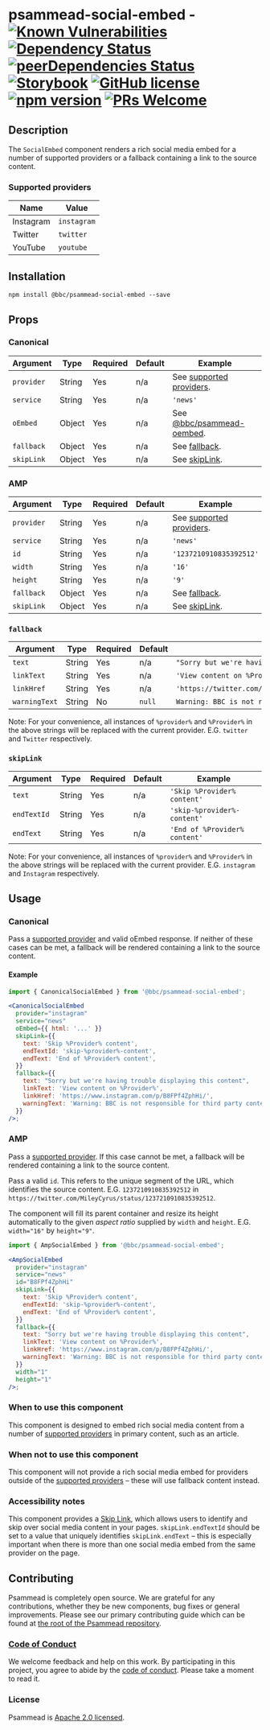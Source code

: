 # psammead-social-embed - [![Known Vulnerabilities](https://snyk.io/test/github/bbc/psammead/badge.svg?targetFile=packages%2Fcomponents%2Fpsammead-social-embed%2Fpackage.json)](https://snyk.io/test/github/bbc/psammead?targetFile=packages%2Fcomponents%2Fpsammead-social-embed%2Fpackage.json) [![Dependency Status](https://david-dm.org/bbc/psammead.svg?path=packages/components/psammead-social-embed)](https://david-dm.org/bbc/psammead?path=packages/components/psammead-social-embed) [![peerDependencies Status](https://david-dm.org/bbc/psammead/peer-status.svg?path=packages/components/psammead-social-embed)](https://david-dm.org/bbc/psammead?path=packages/components/psammead-social-embed&type=peer) [![Storybook](https://raw.githubusercontent.com/storybooks/brand/master/badge/badge-storybook.svg?sanitize=true)](https://bbc.github.io/psammead/?path=/story/social-embed--containing-image) [![GitHub license](https://img.shields.io/badge/license-Apache%202.0-blue.svg)](https://github.com/bbc/psammead/blob/latest/LICENSE) [![npm version](https://img.shields.io/npm/v/@bbc/psammead-social-embed.svg)](https://www.npmjs.com/package/@bbc/psammead-social-embed) [![PRs Welcome](https://img.shields.io/badge/PRs-welcome-brightgreen.svg)](https://github.com/bbc/psammead/blob/latest/CONTRIBUTING.md)

## Description

The `SocialEmbed` component renders a rich social media embed for a number of supported providers or a fallback containing a link to the source content.

### Supported providers

| Name      | Value       |
| --------- | ----------- |
| Instagram | `instagram` |
| Twitter   | `twitter`   |
| YouTube   | `youtube`   |

## Installation

```
npm install @bbc/psammead-social-embed --save
```

## Props

### Canonical

| Argument   | Type   | Required | Default | Example                                                                                                             |
| ---------- | ------ | -------- | ------- | ------------------------------------------------------------------------------------------------------------------- |
| `provider` | String | Yes      | n/a     | See [supported providers](#supported-providers).                                                                  |
| `service`  | String | Yes      | n/a     | `'news'`                                                                                                            |
| `oEmbed`   | Object | Yes      | n/a     | See [@bbc/psammead-oembed](https://github.com/bbc/psammead/tree/latest/packages/components/psammead-oembed#oembed). |
| `fallback` | Object | Yes      | n/a     | See [fallback](#fallback).                                                                                          |
| `skipLink` | Object | Yes      | n/a     | See [skipLink](#skipLink).                                                                                          |

### AMP

| Argument   | Type   | Required | Default | Example                                            |
| ---------- | ------ | -------- | ------- | -------------------------------------------------- |
| `provider` | String | Yes      | n/a     | See [supported providers](#Supported%20providers). |
| `service`  | String | Yes      | n/a     | `'news'`                                           |
| `id`       | String | Yes      | n/a     | `'1237210910835392512'`                            |
| `width`    | String | Yes      | n/a     | `'16'`                                            |
| `height`   | String | Yes      | n/a     | `'9'`                                            |
| `fallback` | Object | Yes      | n/a     | See [fallback](#fallback).                         |
| `skipLink` | Object | Yes      | n/a     | See [skipLink](#skipLink).                         |

### `fallback`

| Argument      | Type   | Required | Default | Example                                                       |
| ------------- | ------ | -------- | ------- | ------------------------------------------------------------- |
| `text`        | String | Yes      | n/a     | `"Sorry but we're having trouble displaying this content"`    |
| `linkText`    | String | Yes      | n/a     | `'View content on %Provider%'`                                |
| `linkHref`    | String | Yes      | n/a     | `'https://twitter.com/MileyCyrus/status/1237210910835392512'` |
| `warningText` | String | No       | `null`  | `Warning: BBC is not responsible for third party content`     |

Note: For your convenience, all instances of `%provider%` and `%Provider%` in the above strings will be replaced with the current provider. E.G. `twitter` and `Twitter` respectively.

### `skipLink`

| Argument   | Type   | Required | Default | Example                       |
| ---------- | ------ | -------- | ------- | ----------------------------- |
| `text`     | String | Yes      | n/a     | `'Skip %Provider% content'`   |
| `endTextId` | String | Yes      | n/a     | `'skip-%provider%-content'`   |
| `endText`  | String | Yes      | n/a     | `'End of %Provider% content'` |

Note: For your convenience, all instances of `%provider%` and `%Provider%` in the above strings will be replaced with the current provider. E.G. `instagram` and `Instagram` respectively.

## Usage

### Canonical

Pass a [supported provider](#supported-providers) and valid oEmbed response. If neither of these cases can be met, a fallback will be rendered containing a link to the source content.

#### Example

```jsx
import { CanonicalSocialEmbed } from '@bbc/psammead-social-embed';

<CanonicalSocialEmbed
  provider="instagram"
  service="news"
  oEmbed={{ html: '...' }}
  skipLink={{
    text: 'Skip %Provider% content',
    endTextId: 'skip-%provider%-content',
    endText: 'End of %Provider% content',
  }}
  fallback={{
    text: "Sorry but we're having trouble displaying this content",
    linkText: 'View content on %Provider%',
    linkHref: 'https://www.instagram.com/p/B8FPf4ZphHi/',
    warningText: 'Warning: BBC is not responsible for third party content',
  }}
/>;
```

### AMP

Pass a [supported provider](#supported-providers). If this case cannot be met, a fallback will be rendered containing a link to the source content.

Pass a valid `id`. This refers to the unique segment of the URL, which identifies the source content. E.G. `1237210910835392512` in `https://twitter.com/MileyCyrus/status/1237210910835392512`.

The component will fill its parent container and resize its height automatically to the given _aspect ratio_ supplied by `width` and `height`. E.G. `width="16"` by `height="9"`.

```jsx
import { AmpSocialEmbed } from '@bbc/psammead-social-embed';

<AmpSocialEmbed
  provider="instagram"
  service="news"
  id="B8FPf4ZphHi"
  skipLink={{
    text: 'Skip %Provider% content',
    endTextId: 'skip-%provider%-content',
    endText: 'End of %Provider% content',
  }}
  fallback={{
    text: "Sorry but we're having trouble displaying this content",
    linkText: 'View content on %Provider%',
    linkHref: 'https://www.instagram.com/p/B8FPf4ZphHi/',
    warningText: 'Warning: BBC is not responsible for third party content',
  }}
  width="1"
  height="1"
/>;
```

### When to use this component

This component is designed to embed rich social media content from a number of [supported providers](#supported-providers) in primary content, such as an article.

### When not to use this component

This component will not provide a rich social media embed for providers outside of the [supported providers](#supported-providers) – these will use fallback content instead.

### Accessibility notes

This component provides a [Skip Link](https://webaim.org/techniques/skipnav/), which allows users to identify and skip over social media content in your pages. `skipLink.endTextId` should be set to a value that uniquely identifies `skipLink.endText` – this is especially important when there is more than one social media embed from the same provider on the page.

## Contributing

Psammead is completely open source. We are grateful for any contributions, whether they be new components, bug fixes or general improvements. Please see our primary contributing guide which can be found at [the root of the Psammead repository](https://github.com/bbc/psammead/blob/latest/CONTRIBUTING.md).

### [Code of Conduct](https://github.com/bbc/psammead/blob/latest/CODE_OF_CONDUCT.md)

We welcome feedback and help on this work. By participating in this project, you agree to abide by the [code of conduct](https://github.com/bbc/psammead/blob/latest/CODE_OF_CONDUCT.md). Please take a moment to read it.

### License

Psammead is [Apache 2.0 licensed](https://github.com/bbc/psammead/blob/latest/LICENSE).
